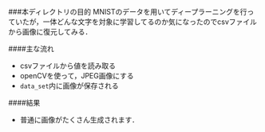 ###本ディレクトリの目的
MNISTのデータを用いてディープラーニングを行っていたが，一体どんな文字を対象に学習してるのか気になったのでcsvファイルから画像に復元してみる．

####主な流れ
* csvファイルから値を読み取る
* openCVを使って，JPEG画像にする
* ```data_set```内に画像が保存される

####結果
* 普通に画像がたくさん生成されます．
